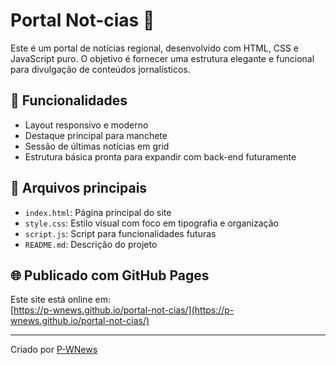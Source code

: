 # Portal Not-cias 📰

Este é um portal de notícias regional, desenvolvido com HTML, CSS e JavaScript puro. O objetivo é fornecer uma estrutura elegante e funcional para divulgação de conteúdos jornalísticos.

## 🚀 Funcionalidades

- Layout responsivo e moderno
- Destaque principal para manchete
- Sessão de últimas notícias em grid
- Estrutura básica pronta para expandir com back-end futuramente

## 📁 Arquivos principais

- `index.html`: Página principal do site
- `style.css`: Estilo visual com foco em tipografia e organização
- `script.js`: Script para funcionalidades futuras
- `README.md`: Descrição do projeto

## 🌐 Publicado com GitHub Pages

Este site está online em:  
[https://p-wnews.github.io/portal-not-cias/](https://p-wnews.github.io/portal-not-cias/)

---

Criado por [P-WNews](https://github.com/P-WNews)
